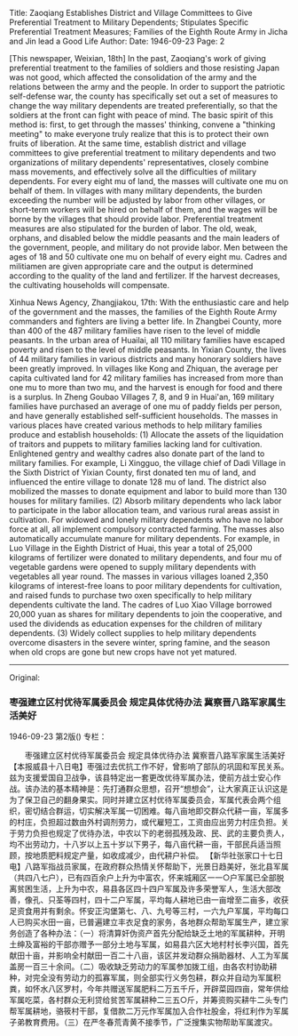 Title: Zaoqiang Establishes District and Village Committees to Give Preferential Treatment to Military Dependents; Stipulates Specific Preferential Treatment Measures; Families of the Eighth Route Army in Jicha and Jin lead a Good Life
Author: 
Date: 1946-09-23
Page: 2

[This newspaper, Weixian, 18th] In the past, Zaoqiang's work of giving preferential treatment to the families of soldiers and those resisting Japan was not good, which affected the consolidation of the army and the relations between the army and the people. In order to support the patriotic self-defense war, the county has specifically set out a set of measures to change the way military dependents are treated preferentially, so that the soldiers at the front can fight with peace of mind. The basic spirit of this method is: first, to get through the masses' thinking, convene a "thinking meeting" to make everyone truly realize that this is to protect their own fruits of liberation. At the same time, establish district and village committees to give preferential treatment to military dependents and two organizations of military dependents' representatives, closely combine mass movements, and effectively solve all the difficulties of military dependents. For every eight mu of land, the masses will cultivate one mu on behalf of them. In villages with many military dependents, the burden exceeding the number will be adjusted by labor from other villages, or short-term workers will be hired on behalf of them, and the wages will be borne by the villages that should provide labor. Preferential treatment measures are also stipulated for the burden of labor. The old, weak, orphans, and disabled below the middle peasants and the main leaders of the government, people, and military do not provide labor. Men between the ages of 18 and 50 cultivate one mu on behalf of every eight mu. Cadres and militiamen are given appropriate care and the output is determined according to the quality of the land and fertilizer. If the harvest decreases, the cultivating households will compensate.

Xinhua News Agency, Zhangjiakou, 17th: With the enthusiastic care and help of the government and the masses, the families of the Eighth Route Army commanders and fighters are living a better life. In Zhangbei County, more than 400 of the 487 military families have risen to the level of middle peasants. In the urban area of Huailai, all 110 military families have escaped poverty and risen to the level of middle peasants. In Yixian County, the lives of 44 military families in various districts and many honorary soldiers have been greatly improved. In villages like Kong and Zhiquan, the average per capita cultivated land for 42 military families has increased from more than one mu to more than two mu, and the harvest is enough for food and there is a surplus. In Zheng Goubao Villages 7, 8, and 9 in Huai'an, 169 military families have purchased an average of one mu of paddy fields per person, and have generally established self-sufficient households. The masses in various places have created various methods to help military families produce and establish households: (1) Allocate the assets of the liquidation of traitors and puppets to military families lacking land for cultivation. Enlightened gentry and wealthy cadres also donate part of the land to military families. For example, Li Xingguo, the village chief of Dadi Village in the Sixth District of Yixian County, first donated ten mu of land, and influenced the entire village to donate 128 mu of land. The district also mobilized the masses to donate equipment and labor to build more than 130 houses for military families. (2) Absorb military dependents who lack labor to participate in the labor allocation team, and various rural areas assist in cultivation. For widowed and lonely military dependents who have no labor force at all, all implement compulsory contracted farming. The masses also automatically accumulate manure for military dependents. For example, in Luo Village in the Eighth District of Huai, this year a total of 25,000 kilograms of fertilizer were donated to military dependents, and four mu of vegetable gardens were opened to supply military dependents with vegetables all year round. The masses in various villages loaned 2,350 kilograms of interest-free loans to poor military dependents for cultivation, and raised funds to purchase two oxen specifically to help military dependents cultivate the land. The cadres of Luo Xiao Village borrowed 20,000 yuan as shares for military dependents to join the cooperative, and used the dividends as education expenses for the children of military dependents. (3) Widely collect supplies to help military dependents overcome disasters in the severe winter, spring famine, and the season when old crops are gone but new crops have not yet matured.



<hr /> 

Original: 


### 枣强建立区村优待军属委员会  规定具体优待办法  冀察晋八路军家属生活美好

1946-09-23
第2版()
专栏：

　　枣强建立区村优待军属委员会
    规定具体优待办法
    冀察晋八路军家属生活美好
    【本报威县十八日电】枣强过去优抗工作不好，曾影响了部队的巩固和军民关系。兹为支援爱国自卫战争，该县特定出一套更改优待军属办法，使前方战士安心作战。该办法的基本精神是：先打通群众思想，召开“想想会”，让大家真正认识这是为了保卫自己的翻身果实。同时并建立区村优待军属委员会，军属代表会两个组织，密切结合群运，切实解决军属一切困难。每八亩地即交群众代耕一亩，军属多的村庄，负担超过数由外村调剂劳力，或代雇短工，工资由应出劳力村庄负担。关于劳力负担也规定了优待办法，中农以下的老弱孤残及政、民、武的主要负责人，均不出劳动力，十八岁以上五十岁以下男子，每八亩代耕一亩，干部民兵适当照顾，按地质肥料规定产量，如收成减少，由代耕户补偿。
    【新华社张家口十七日电】八路军指战员家属，在政府群众热情关怀帮助下，光景日趋美好，张北县军属（共四八七户），已有四百余户上升为中富农，怀来城厢区一一○户军属已全部脱离贫困生活，上升为中农，易县各区四十四户军属及许多荣誉军人，生活大部改善，像孔、只荃等四村，四十二户军属，平均每人耕地已由一亩增至二亩多，收获足资食用并有剩余。怀安正沟堡第七、八、九号等三村，一六九户军属，平均每口人已购买水田一亩，已普遍建立丰衣足食的家务，各地群众帮助军属生产，建立家务创造了各种办法：（一）将清算奸伪资产首先分配给缺乏土地的军属耕种，开明土绅及富裕的干部亦赠予一部分土地与军属，如易县六区大地村村长李兴国，首先献田十亩，并影响全村献田一百二十八亩，该区并发动群众捐助器材、人工为军属盖房一百三十余间。（二）吸收缺乏劳动力的军属参加拨工组，由各农村协助耕种，对完全没有劳动力的孤寡军属，则全部实行义务包耕，群众并自动为军属积粪，如怀水八区罗村，今年共赠送军属肥料二万五千斤，开辟菜园四亩，常年供给军属吃菜，各村群众无利贷给贫苦军属耕种二三五○斤，并筹资购买耕牛二头专门帮军属耕地，骆筱村干部，复借款二万元作军属加入合作社股金，将红利作为军属子弟教育费用。（三）在严冬春荒青黄不接季节，广泛搜集实物帮助军属渡灾。
